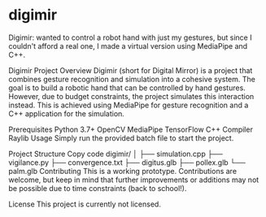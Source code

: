 # digimir
Digimir: wanted to control a robot hand with just my gestures, but since I couldn't afford a real one, I made a virtual version using MediaPipe and C++. 

Digimir Project
Overview
Digimir (short for Digital Mirror) is a project that combines gesture recognition and simulation into a cohesive system. The goal is to build a robotic hand that can be controlled by hand gestures. However, due to budget constraints, the project simulates this interaction instead. This is achieved using MediaPipe for gesture recognition and a C++ application for the simulation.

Prerequisites
Python 3.7+
OpenCV
MediaPipe
TensorFlow
C++ Compiler
Raylib
Usage
Simply run the provided batch file to start the project.

Project Structure
Copy code
digimir/
│
├── simulation.cpp
├── vigilance.py
├── convergence.txt
├── digitus.glb
├── pollex.glb
└── palm.glb
Contributing
This is a working prototype. Contributions are welcome, but keep in mind that further improvements or additions may not be possible due to time constraints (back to school!).

License
This project is currently not licensed.
